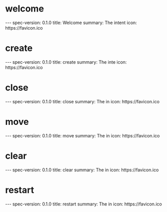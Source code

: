<h1 class="contract">welcome</h1>
---
spec-version: 0.1.0
title: Welcome
summary: The intent 
icon: https://favicon.ico

<h1 class="contract">create</h1>
---
spec-version: 0.1.0
title: create
summary: The inte
icon: https://favicon.ico

<h1 class="contract">close</h1>
---
spec-version: 0.1.0
title: close
summary: The in
icon: https://favicon.ico

<h1 class="contract">move</h1>
---
spec-version: 0.1.0
title: move
summary: The in
icon: https://favicon.ico

<h1 class="contract">clear</h1>
---
spec-version: 0.1.0
title: clear
summary: The in
icon: https://favicon.ico

<h1 class="contract">restart</h1>
---
spec-version: 0.1.0
title: restart
summary: The in
icon: https://favicon.ico